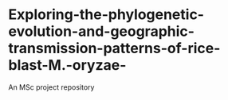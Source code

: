 # Exploring-the-phylogenetic-evolution-and-geographic-transmission-patterns-of-rice-blast-M.-oryzae-
An MSc project repository
